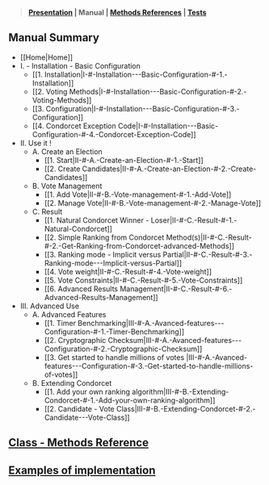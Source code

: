 > **[Presentation](https://github.com/julien-boudry/Condorcet/blob/master/README.md) | Manual | [Methods References](https://github.com/julien-boudry/Condorcet/blob/master/Documentation/README.md) | [Tests](https://github.com/julien-boudry/Condorcet/tree/master/Tests)**  

## Manual Summary
* [[Home|Home]]   
* I. - Installation - Basic Configuration
  * [[1. Installation|I-#-Installation---Basic-Configuration-#-1.-Installation]]
  * [[2. Voting Methods|I-#-Installation---Basic-Configuration-#-2.-Voting-Methods]]
  * [[3. Configuration|I-#-Installation---Basic-Configuration-#-3.-Configuration]]
  * [[4. Condorcet Exception Code|I-#-Installation---Basic-Configuration-#-4.-Condorcet-Exception-Code]]
* II. Use it !
  * A. Create an Election
     * [[1. Start|II-#-A.-Create-an-Election-#-1.-Start]] 
     * [[2. Create Candidates|II-#-A.-Create-an-Election-#-2.-Create-Candidates]]
  * B. Vote Management
     * [[1. Add Vote|II-#-B.-Vote-management-#-1.-Add-Vote]]
     * [[2. Manage Vote|II-#-B.-Vote-management-#-2.-Manage-Vote]]
  * C. Result
     * [[1. Natural Condorcet Winner - Loser|II-#-C.-Result-#-1.-Natural-Condorcet]]
     * [[2. Simple Ranking from Condorcet Method(s)|II-#-C.-Result-#-2.-Get-Ranking-from-Condorcet-advanced-Methods]]
     * [[3. Ranking mode - Implicit versus Partial|II-#-C.-Result-#-3.-Ranking-mode---Implicit-versus-Partial]]
     * [[4. Vote weight|II-#-C.-Result-#-4.-Vote-weight]]
     * [[5. Vote Constraints|II-#-C.-Result-#-5.-Vote-Constraints]]
     * [[6. Advanced Results Management|II-#-C.-Result-#-6.-Advanced-Results-Management]]
* III. Advanced Use
  * A. Advanced Features
     * [[1. Timer Benchmarking|III-#-A.-Avanced-features---Configuration-#-1.-Timer-Benchmarking]]
     * [[2. Cryptographic Checksum|III-#-A.-Avanced-features---Configuration-#-2.-Cryptographic-Checksum]]
     * [[3. Get started to handle millions of votes |III-#-A.-Avanced-features---Configuration-#-3.-Get-started-to-handle-millions-of-votes]]
  * B. Extending Condorcet
     * [[1. Add your own ranking algorithm|III-#-B.-Extending-Condorcet-#-1.-Add-your-own-ranking-algorithm]]
     * [[2. Candidate - Vote Class|III-#-B.-Extending-Condorcet-#-2.-Candidate---Vote-Class]]

## [Class - Methods Reference](https://github.com/julien-boudry/Condorcet/tree/master/Documentation/README.md)

## [Examples of implementation](https://github.com/julien-boudry/Condorcet/wiki#examples)
